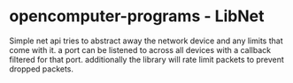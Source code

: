 # opencomputer-programs - LibNet
Simple net api tries to abstract away the network device and any limits that come with it.
a port can be listened to across all devices with a callback filtered for that port.
additionally the library will rate limit packets to prevent dropped packets.
